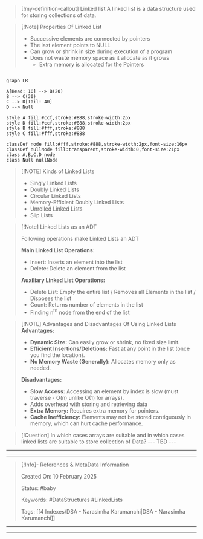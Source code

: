 > [!my-definition-callout] Linked list
> A linked list is a data structure used for storing collections of data.

> [!Note] Properties Of Linked List
> 
> - Successive elements are connected by pointers
> - The last element points to NULL
> - Can grow or shrink in size during execution of a program
> - Does not waste memory space as it allocate as it grows
>   - Extra memory is allocated for the Pointers

```mermaid

graph LR

A[Head: 10] --> B(20)
B --> C(30)
C --> D[Tail: 40]
D --> Null

style A fill:#ccf,stroke:#888,stroke-width:2px
style D fill:#ccf,stroke:#888,stroke-width:2px
style B fill:#fff,stroke:#888
style C fill:#fff,stroke:#888

classDef node fill:#fff,stroke:#888,stroke-width:2px,font-size:16px
classDef nullNode fill:transparent,stroke-width:0,font-size:21px
class A,B,C,D node
class Null nullNode

```

> [!NOTE] Kinds of Linked Lists
> 
> - Singly Linked Lists
> - Doubly Linked Lists
> - Circular Linked Lists
> - Memory-Efficient Doubly Linked Lists
> - Unrolled Linked Lists
> - Slip Lists

> [!Note] Linked Lists as an ADT
>
> Following operations make Linked Lists an ADT
> 
> **Main Linked List Operations:**
> 
> - Insert: Inserts an element into the list
> - Delete: Delete an element from the list
> 
> **Auxiliary Linked List Operations:**
> 
> - Delete List: Empty the entire list / Removes all Elements in the list / Disposes the list
> - Count: Returns number of elements in the list
> - Finding n<sup>th</sup> node from the end of the list

> [!NOTE] Advantages and Disadvantages Of Using Linked Lists
> **Advantages:**
> 
> - **Dynamic Size:** Can easily grow or shrink, no fixed size limit.
> - **Efficient Insertions/Deletions:** Fast at any point in the list (once you find the location).
> - **No Memory Waste (Generally):** Allocates memory only as needed.
> 
> **Disadvantages:**
> 
> - **Slow Access:** Accessing an element by index is slow (must traverse - O(n) unlike O(1) for arrays).
> - Adds overhead with storing and retrieving data
> - **Extra Memory:** Requires extra memory for pointers.
> - **Cache Inefficiency:** Elements may not be stored contiguously in memory, which can hurt cache performance.

> [!Question] In which cases arrays are suitable and in which cases linked lists are suitable to store collection of Data?
> --- TBD ---


---
---

> [!Info]- References & MetaData Information
> 
> Created On: 10 February 2025
> 
> Status: #baby
> 
> Keywords: #DataStructures #LinkedLists
> 
> Tags: [[4 Indexes/DSA - Narasimha Karumanchi|DSA - Narasimha Karumanchi]]

---
---

[//]: # (These are reference links used in the body of this note and get stripped out when the markdown processor does its job. There is no need to format nicely because it shouldn't be seen. Thanks SO - http://stackoverflow.com/questions/4823468/store-comments-in-markdown-syntax)